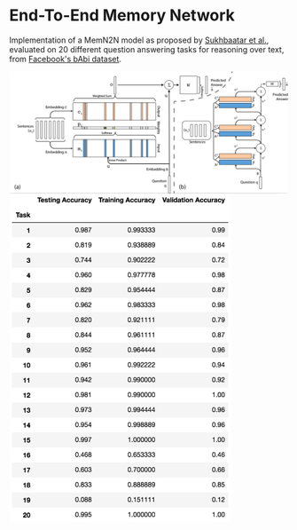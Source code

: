 # End-To-End Memory Network
Implementation of a MemN2N model as proposed by [Sukhbaatar et al.](https://arxiv.org/pdf/1503.08895.pdf].), evaluated on 20 different question answering tasks for reasoning over text, from [Facebook's bAbi dataset](https://research.fb.com/downloads/babi/).

<img src="images/arch.png" width="800"/> <br />
<img src="images/memN2N-results.png" width="400"/> <br />
